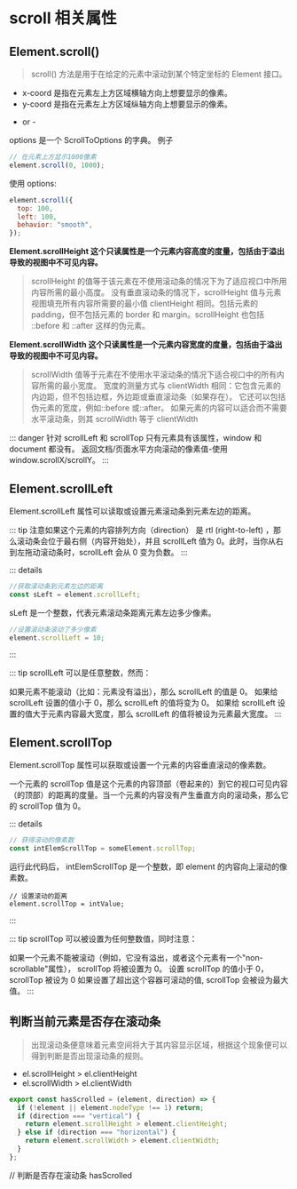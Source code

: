 # scroll 相关属性

## Element.scroll()

> scroll() 方法是用于在给定的元素中滚动到某个特定坐标的 Element 接口。

- x-coord 是指在元素左上方区域横轴方向上想要显示的像素。
- y-coord 是指在元素左上方区域纵轴方向上想要显示的像素。

* or -

options 是一个 ScrollToOptions 的字典。
例子

```js
// 在元素上方显示1000像素
element.scroll(0, 1000);
```

使用 options:

```js
element.scroll({
  top: 100,
  left: 100,
  behavior: "smooth",
});
```

**Element.scrollHeight 这个只读属性是一个元素内容高度的度量，包括由于溢出导致的视图中不可见内容。**

> scrollHeight 的值等于该元素在不使用滚动条的情况下为了适应视口中所用内容所需的最小高度。 没有垂直滚动条的情况下，scrollHeight 值与元素视图填充所有内容所需要的最小值 clientHeight 相同。包括元素的 padding，但不包括元素的 border 和 margin。scrollHeight 也包括 ::before 和 ::after 这样的伪元素。

**Element.scrollWidth 这个只读属性是一个元素内容宽度的度量，包括由于溢出导致的视图中不可见内容。**

> scrollWidth 值等于元素在不使用水平滚动条的情况下适合视口中的所有内容所需的最小宽度。 宽度的测量方式与 clientWidth 相同：它包含元素的内边距，但不包括边框，外边距或垂直滚动条（如果存在）。 它还可以包括伪元素的宽度，例如::before 或::after。 如果元素的内容可以适合而不需要水平滚动条，则其 scrollWidth 等于 clientWidth

::: danger
针对 scrollLeft 和 scrollTop 只有元素具有该属性，window 和 document 都没有。
返回文档/页面水平方向滚动的像素值-使用 window.scrollX/scrollY。
:::

## Element.scrollLeft

Element.scrollLeft 属性可以读取或设置元素滚动条到元素左边的距离。

::: tip
注意如果这个元素的内容排列方向（direction） 是 rtl (right-to-left) ，那么滚动条会位于最右侧（内容开始处），并且 scrollLeft 值为 0。此时，当你从右到左拖动滚动条时，scrollLeft 会从 0 变为负数。
:::

::: details

```js
//获取滚动条到元素左边的距离
const sLeft = element.scrollLeft;
```

sLeft 是一个整数，代表元素滚动条距离元素左边多少像素。

```js
//设置滚动条滚动了多少像素
element.scrollLeft = 10;
```

:::

::: tip
scrollLeft 可以是任意整数，然而：

如果元素不能滚动（比如：元素没有溢出），那么 scrollLeft 的值是 0。
如果给 scrollLeft 设置的值小于 0，那么 scrollLeft 的值将变为 0。
如果给 scrollLeft 设置的值大于元素内容最大宽度，那么 scrollLeft 的值将被设为元素最大宽度。
:::

## Element.scrollTop

Element.scrollTop 属性可以获取或设置一个元素的内容垂直滚动的像素数。

一个元素的 scrollTop 值是这个元素的内容顶部（卷起来的）到它的视口可见内容（的顶部）的距离的度量。当一个元素的内容没有产生垂直方向的滚动条，那么它的 scrollTop 值为 0。

::: details

```js
// 获得滚动的像素数
const intElemScrollTop = someElement.scrollTop;
```

运行此代码后， intElemScrollTop 是一个整数，即 element 的内容向上滚动的像素数。

```
// 设置滚动的距离
element.scrollTop = intValue;
```

:::

::: tip
scrollTop 可以被设置为任何整数值，同时注意：

如果一个元素不能被滚动（例如，它没有溢出，或者这个元素有一个"non-scrollable"属性）， scrollTop 将被设置为 0。
设置 scrollTop 的值小于 0，scrollTop 被设为 0
如果设置了超出这个容器可滚动的值, scrollTop 会被设为最大值。
:::

## 判断当前元素是否存在滚动条

> 出现滚动条便意味着元素空间将大于其内容显示区域，根据这个现象便可以得到判断是否出现滚动条的规则。

- el.scrollHeight > el.clientHeight
- el.scrollWidth > el.clientWidth

```js
export const hasScrolled = (element, direction) => {
  if (!element || element.nodeType !== 1) return;
  if (direction === "vertical") {
    return element.scrollHeight > element.clientHeight;
  } else if (direction === "horizontal") {
    return element.scrollWidth > element.clientWidth;
  }
};
```

// 判断是否存在滚动条
hasScrolled
